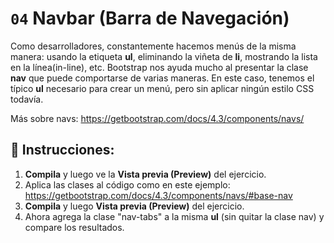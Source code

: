 # `04` Navbar (Barra de Navegación)

Como desarrolladores, constantemente hacemos menús de la misma manera: usando la etiqueta **ul**, eliminando la viñeta de **li**, mostrando la lista en la línea(in-line), etc.
Bootstrap nos ayuda mucho al presentar la clase **nav** que puede comportarse de varias maneras.
En este caso, tenemos el típico **ul** necesario para crear un menú, pero sin aplicar ningún estilo CSS todavía.

Más sobre navs:
https://getbootstrap.com/docs/4.3/components/navs/



## 📝 Instrucciones:

1. **Compila** y luego ve la **Vista previa (Preview)** del ejercicio.
2. Aplica las clases al código como en este ejemplo: https://getbootstrap.com/docs/4.3/components/navs/#base-nav
3. **Compila** y luego **Vista previa (Preview)** del ejercicio.
4. Ahora agrega la clase "nav-tabs" a la misma **ul** (sin quitar la clase nav) y compare los resultados.